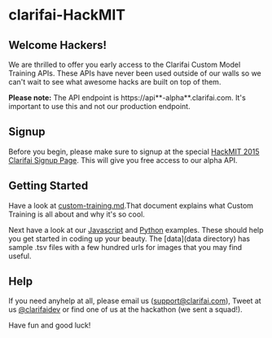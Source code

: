 # clarifai-HackMIT

## Welcome Hackers!

We are thrilled to offer you early access to the Clarifai Custom Model Training APIs. These APIs have never been used outside of our walls so we can't wait to see what awesome hacks are built on top of them. 

**Please note:** The API endpoint is https://api**-alpha**.clarifai.com. It's important to use this and not our production endpoint. 

## Signup

Before you begin, please make sure to signup at the special  [HackMIT 2015 Clarifai Signup Page](https://developer-alpha.clarifai.com/signup/HackMIT). This will give you free access to our alpha API. 

## Getting Started

Have a look at [custom-training.md](custom-training.md).That document explains what Custom Training is all about and why it's so cool.

Next have a look at our [Javascript](javascript) and [Python](python) examples. These should help you get started in coding up your beauty. The [data](data directory) has sample .tsv files with a few hundred urls for images that you may find useful.

## Help

If you need anyhelp at all, please email us (support@clarifai.com), Tweet at us [@clarifaidev](https://twitter.com/clarifaidev) or find one of us at the hackathon (we sent a squad!).

Have fun and good luck!

